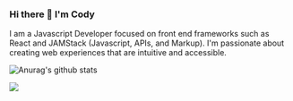 ### Hi there 👋 I'm Cody

I am a Javascript Developer focused on front end frameworks such as React and JAMStack (Javascript, APIs, and Markup). I'm passionate about creating web experiences that are intuitive and accessible.

![Anurag's github stats](https://github-readme-stats.vercel.app/api?username=codywall&show_icons=true&theme=cobalt)

![](https://komarev.com/ghpvc/?username=your-github-username)
